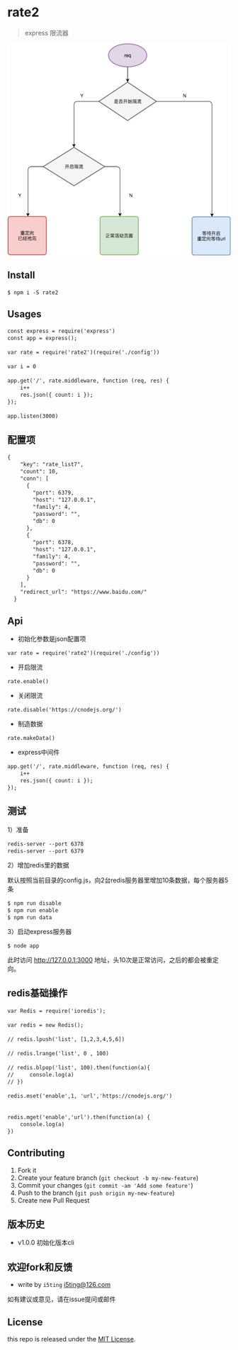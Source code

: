 # rate2

> express 限流器

![](flow.png)

## Install

```
$ npm i -S rate2
```

## Usages

```
const express = require('express')
const app = express();

var rate = require('rate2')(require('./config'))

var i = 0

app.get('/', rate.middleware, function (req, res) {
    i++
    res.json({ count: i });
});

app.listen(3000)
```

## 配置项

```
{
    "key": "rate_list7",
    "count": 10,
    "conn": [
      {
        "port": 6379,
        "host": "127.0.0.1",
        "family": 4,
        "password": "",
        "db": 0
      },
      {
        "port": 6378,
        "host": "127.0.0.1",
        "family": 4,
        "password": "",
        "db": 0
      }
    ],
    "redirect_url": "https://www.baidu.com/"
  }
```

## Api

- 初始化参数是json配置项

```
var rate = require('rate2')(require('./config'))
```

- 开启限流

```
rate.enable()
```

- 关闭限流

```
rate.disable('https://cnodejs.org/')
```

- 制造数据

```
rate.makeData()
```

- express中间件

```
app.get('/', rate.middleware, function (req, res) {
    i++
    res.json({ count: i });
});
```

## 测试

1）准备

```
redis-server --port 6378
redis-server --port 6379
```

2）增加redis里的数据

默认按照当前目录的config.js，向2台redis服务器里增加10条数据，每个服务器5条

```
$ npm run disable 
$ npm run enable
$ npm run data
```

3）启动express服务器

```
$ node app
```

此时访问 http://127.0.0.1:3000 地址，头10次是正常访问，之后的都会被重定向。

## redis基础操作

```
var Redis = require('ioredis');

var redis = new Redis();

// redis.lpush('list', [1,2,3,4,5,6])

// redis.lrange('list', 0 , 100)

// redis.blpop('list', 100).then(function(a){
//     console.log(a)
// })

redis.mset('enable',1, 'url','https://cnodejs.org/')


redis.mget('enable','url').then(function(a) {
    console.log(a)
})

```

## Contributing

1. Fork it
2. Create your feature branch (`git checkout -b my-new-feature`)
3. Commit your changes (`git commit -am 'Add some feature'`)
4. Push to the branch (`git push origin my-new-feature`)
5. Create new Pull Request

## 版本历史

- v1.0.0 初始化版本cli

## 欢迎fork和反馈

- write by `i5ting` i5ting@126.com

如有建议或意见，请在issue提问或邮件

## License

this repo is released under the [MIT
License](http://www.opensource.org/licenses/MIT).
